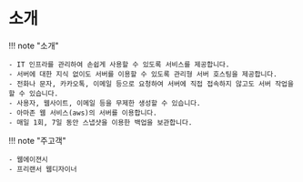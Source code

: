 # 소개

!!! note "소개"

    - IT 인프라를 관리하여 손쉽게 사용할 수 있도록 서비스를 제공합니다.
    - 서버에 대한 지식 없이도 서버를 이용할 수 있도록 관리형 서버 호스팅을 제공합니다.
    - 전화나 문자, 카카오톡, 이메일 등으로 요청하여 서버에 직접 접속하지 않고도 서버 작업을 할 수 있습니다.
    - 사용자, 웹사이트, 이메일 등을 무제한 생성할 수 있습니다.   
    - 아마존 웹 서비스(aws)의 서버를 이용합니다.
    - 매일 1회, 7일 동안 스냅샷을 이용한 백업을 보관합니다.

!!! note "주고객"

    - 웹에이젼시
    - 프리랜서 웹디자이너